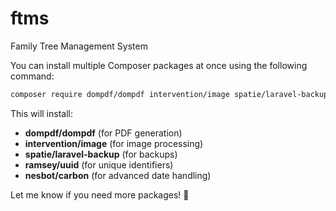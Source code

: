 # ftms
 Family Tree Management System

You can install multiple Composer packages at once using the following command:  

```sh
composer require dompdf/dompdf intervention/image spatie/laravel-backup ramsey/uuid nesbot/carbon
```

This will install:  
- **dompdf/dompdf** (for PDF generation)  
- **intervention/image** (for image processing)  
- **spatie/laravel-backup** (for backups)  
- **ramsey/uuid** (for unique identifiers)  
- **nesbot/carbon** (for advanced date handling)  

Let me know if you need more packages! 🚀